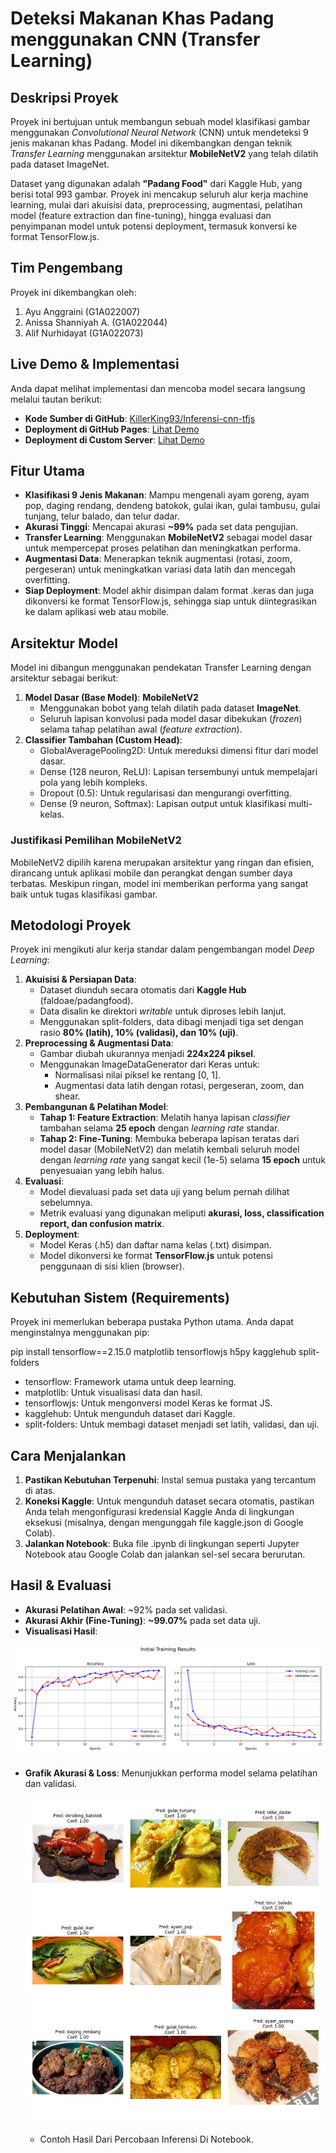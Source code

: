 # **Deteksi Makanan Khas Padang menggunakan CNN (Transfer Learning)**

## **Deskripsi Proyek**

Proyek ini bertujuan untuk membangun sebuah model klasifikasi gambar menggunakan *Convolutional Neural Network* (CNN) untuk mendeteksi 9 jenis makanan khas Padang. Model ini dikembangkan dengan teknik *Transfer Learning* menggunakan arsitektur **MobileNetV2** yang telah dilatih pada dataset ImageNet.

Dataset yang digunakan adalah **"Padang Food"** dari Kaggle Hub, yang berisi total 993 gambar. Proyek ini mencakup seluruh alur kerja machine learning, mulai dari akuisisi data, preprocessing, augmentasi, pelatihan model (feature extraction dan fine-tuning), hingga evaluasi dan penyimpanan model untuk potensi deployment, termasuk konversi ke format TensorFlow.js.

## **Tim Pengembang**

Proyek ini dikembangkan oleh:

1. Ayu Anggraini        (G1A022007)
2. Anissa Shanniyah A.  (G1A022044)
3. Alif Nurhidayat      (G1A022073)

## **Live Demo & Implementasi**

Anda dapat melihat implementasi dan mencoba model secara langsung melalui tautan berikut:

* **Kode Sumber di GitHub**: [KillerKing93/Inferensi-cnn-tfjs](https://github.com/KillerKing93/Inferensi-cnn-tfjs?authuser=5)  
* **Deployment di GitHub Pages**: [Lihat Demo](https://killerking93.github.io/Inferensi-cnn-tfjs/)  
* **Deployment di Custom Server**: [Lihat Demo](https://craftthingy.com/inference-tfjs-cnn/)

## **Fitur Utama**

* **Klasifikasi 9 Jenis Makanan**: Mampu mengenali ayam goreng, ayam pop, daging rendang, dendeng batokok, gulai ikan, gulai tambusu, gulai tunjang, telur balado, dan telur dadar.  
* **Akurasi Tinggi**: Mencapai akurasi **\~99%** pada set data pengujian.  
* **Transfer Learning**: Menggunakan **MobileNetV2** sebagai model dasar untuk mempercepat proses pelatihan dan meningkatkan performa.  
* **Augmentasi Data**: Menerapkan teknik augmentasi (rotasi, zoom, pergeseran) untuk meningkatkan variasi data latih dan mencegah overfitting.  
* **Siap Deployment**: Model akhir disimpan dalam format .keras dan juga dikonversi ke format TensorFlow.js, sehingga siap untuk diintegrasikan ke dalam aplikasi web atau mobile.

## **Arsitektur Model**

Model ini dibangun menggunakan pendekatan Transfer Learning dengan arsitektur sebagai berikut:

1. **Model Dasar (Base Model)**: **MobileNetV2**  
   * Menggunakan bobot yang telah dilatih pada dataset **ImageNet**.  
   * Seluruh lapisan konvolusi pada model dasar dibekukan (*frozen*) selama tahap pelatihan awal (*feature extraction*).  
2. **Classifier Tambahan (Custom Head)**:  
   * GlobalAveragePooling2D: Untuk mereduksi dimensi fitur dari model dasar.  
   * Dense (128 neuron, ReLU): Lapisan tersembunyi untuk mempelajari pola yang lebih kompleks.  
   * Dropout (0.5): Untuk regularisasi dan mengurangi overfitting.  
   * Dense (9 neuron, Softmax): Lapisan output untuk klasifikasi multi-kelas.

### **Justifikasi Pemilihan MobileNetV2**

MobileNetV2 dipilih karena merupakan arsitektur yang ringan dan efisien, dirancang untuk aplikasi mobile dan perangkat dengan sumber daya terbatas. Meskipun ringan, model ini memberikan performa yang sangat baik untuk tugas klasifikasi gambar.

## **Metodologi Proyek**

Proyek ini mengikuti alur kerja standar dalam pengembangan model *Deep Learning*:

1. **Akuisisi & Persiapan Data**:  
   * Dataset diunduh secara otomatis dari **Kaggle Hub** (faldoae/padangfood).  
   * Data disalin ke direktori *writable* untuk diproses lebih lanjut.  
   * Menggunakan split-folders, data dibagi menjadi tiga set dengan rasio **80% (latih), 10% (validasi), dan 10% (uji)**.  
2. **Preprocessing & Augmentasi Data**:  
   * Gambar diubah ukurannya menjadi **224x224 piksel**.  
   * Menggunakan ImageDataGenerator dari Keras untuk:  
     * Normalisasi nilai piksel ke rentang \[0, 1\].  
     * Augmentasi data latih dengan rotasi, pergeseran, zoom, dan shear.  
3. **Pembangunan & Pelatihan Model**:  
   * **Tahap 1: Feature Extraction**: Melatih hanya lapisan *classifier* tambahan selama **25 epoch** dengan *learning rate* standar.  
   * **Tahap 2: Fine-Tuning**: Membuka beberapa lapisan teratas dari model dasar (MobileNetV2) dan melatih kembali seluruh model dengan *learning rate* yang sangat kecil (1e-5) selama **15 epoch** untuk penyesuaian yang lebih halus.  
4. **Evaluasi**:  
   * Model dievaluasi pada set data uji yang belum pernah dilihat sebelumnya.  
   * Metrik evaluasi yang digunakan meliputi **akurasi, loss, classification report, dan confusion matrix**.  
5. **Deployment**:  
   * Model Keras (.h5) dan daftar nama kelas (.txt) disimpan.  
   * Model dikonversi ke format **TensorFlow.js** untuk potensi penggunaan di sisi klien (browser).

## **Kebutuhan Sistem (Requirements)**

Proyek ini memerlukan beberapa pustaka Python utama. Anda dapat menginstalnya menggunakan pip:

pip install tensorflow==2.15.0 matplotlib tensorflowjs h5py kagglehub split-folders

* tensorflow: Framework utama untuk deep learning.  
* matplotlib: Untuk visualisasi data dan hasil.  
* tensorflowjs: Untuk mengonversi model Keras ke format JS.  
* kagglehub: Untuk mengunduh dataset dari Kaggle.  
* split-folders: Untuk membagi dataset menjadi set latih, validasi, dan uji.

## **Cara Menjalankan**

1. **Pastikan Kebutuhan Terpenuhi**: Instal semua pustaka yang tercantum di atas.  
2. **Koneksi Kaggle**: Untuk mengunduh dataset secara otomatis, pastikan Anda telah mengonfigurasi kredensial Kaggle Anda di lingkungan eksekusi (misalnya, dengan mengunggah file kaggle.json di Google Colab).  
3. **Jalankan Notebook**: Buka file .ipynb di lingkungan seperti Jupyter Notebook atau Google Colab dan jalankan sel-sel secara berurutan.

## **Hasil & Evaluasi**

* **Akurasi Pelatihan Awal**: \~92% pada set validasi.  
* **Akurasi Akhir (Fine-Tuning)**: **\~99.07%** pada set data uji.  
* **Visualisasi Hasil**:

![](initial_training_results.png)
* **Grafik Akurasi & Loss**: Menunjukkan performa model selama pelatihan dan validasi.

  ![](inference_results.png)

  * Contoh Hasil Dari Percobaan Inferensi Di Notebook.

